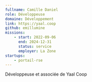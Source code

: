 ```yaml
---
fullname: Camille Daniel
role: Développeuse
domaine: Développement
link: https://yaal.coop
github: emillumine
missions:
    - start: 2022-09-06
      end: 2024-12-31
      status: service
      employer: La Zone
startups:
    - portail-rse
---
```


Développeuse et associée de Yaal Coop
